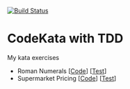[![Build Status](https://travis-ci.org/ibrahimatay/CodeKata.svg?branch=master)](https://travis-ci.org/ibrahimatay/CodeKata)

# CodeKata with TDD

My kata exercises

- Roman Numerals 
[[Code](https://github.com/ibrahimatay/CodeKata/tree/master/src/main/java/romannumerals)] 
[[Test](https://github.com/ibrahimatay/CodeKata/tree/master/src/test/java/romannumerals)]
- Supermarket Pricing 
[[Code](https://github.com/ibrahimatay/CodeKata/tree/master/src/main/java/supermarketpricing)] 
[[Test](https://github.com/ibrahimatay/CodeKata/tree/master/src/test/java/supermarketpricing)]
